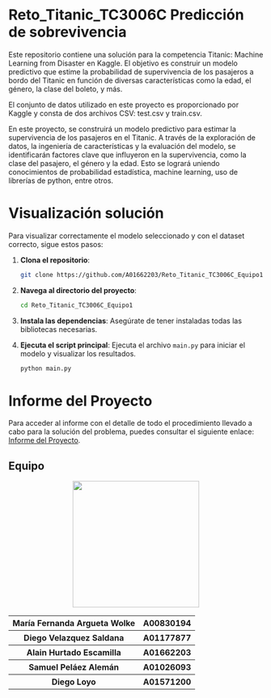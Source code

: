 # Reto_Titanic_TC3006C Predicción de sobrevivencia 

Este repositorio contiene una solución para la competencia Titanic: Machine Learning from Disaster en Kaggle. El objetivo es construir un modelo predictivo que estime la probabilidad de supervivencia de los pasajeros a bordo del Titanic en función de diversas características como la edad, el género, la clase del boleto, y más.

El conjunto de datos utilizado en este proyecto es proporcionado por Kaggle y consta de dos archivos CSV: test.csv y train.csv.

En este proyecto, se construirá un modelo predictivo para estimar la supervivencia de los pasajeros en el Titanic. A través de la exploración de datos, la ingeniería de características y la evaluación del modelo, se identificarán factores clave que influyeron en la supervivencia, como la clase del pasajero, el género y la edad. Esto se logrará uniendo conocimientos de probabilidad estadística, machine learning, uso de librerías de python, entre otros.

# Visualización solución


Para visualizar correctamente el modelo seleccionado y con el dataset correcto, sigue estos pasos:

1. **Clona el repositorio**:
   ```bash
   git clone https://github.com/A01662203/Reto_Titanic_TC3006C_Equipo1.git
   ```
2. **Navega al directorio del proyecto**:
   ```bash
   cd Reto_Titanic_TC3006C_Equipo1
   ```
3. **Instala las dependencias**:
   Asegúrate de tener instaladas todas las bibliotecas necesarias.
   
4. **Ejecuta el script principal**:
   Ejecuta el archivo `main.py` para iniciar el modelo y visualizar los resultados.
   ```bash
   python main.py
   ```

# Informe del Proyecto

Para acceder al informe con el detalle de todo el procedimiento llevado a cabo para la solución del problema, puedes consultar el siguiente enlace: [Informe del Proyecto](https://github.com/A01662203/Reto_Titanic_TC3006C_Equipo1/blob/main/Reporte_Titanic.pdf).



## Equipo
<div align="center">
<img src="https://forthebadge.com/images/badges/powered-by-coders-sweat.svg" width="250px">
<table>
    <tr>
    <th> María Fernanda Argueta Wolke </th>
    <th> A00830194 </th>
    
  </tr>
    <tr>
    <th> Diego Velazquez Saldana </th>
    <th> A01177877 </th>
    
  </tr>
    <tr>
    <th> Alain Hurtado Escamilla </th>
    <th> A01662203 </th>
    
  </tr>
  <tr>
    <th> Samuel Peláez Alemán </th>
    <th> A01026093 </th>
    
  </tr>
    <tr>
    <th>Diego Loyo  </th>
    <th> A01571200 </th>
    
  </tr>
  </table>
</div>
